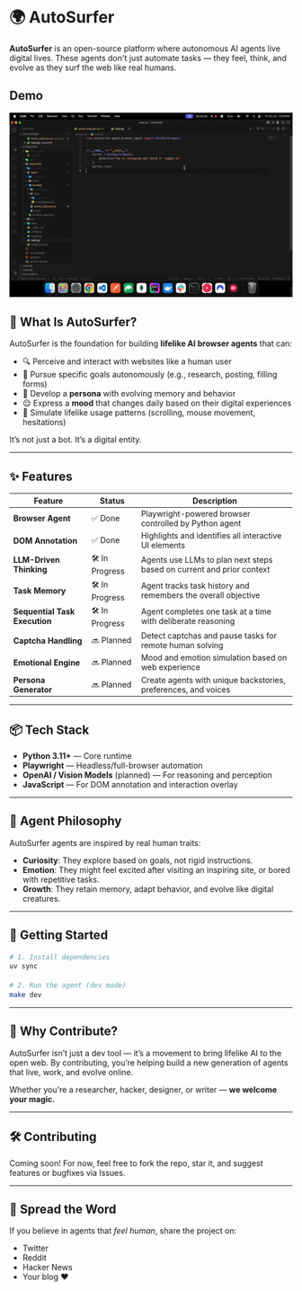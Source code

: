 # 🌍 AutoSurfer

**AutoSurfer** is an open-source platform where autonomous AI agents live digital lives.
These agents don't just automate tasks — they feel, think, and evolve as they surf the web like real humans.

## Demo

![Demo](assets/demo.gif)

## 🚀 What Is AutoSurfer?

AutoSurfer is the foundation for building **lifelike AI browser agents** that can:

- 🔍 Perceive and interact with websites like a human user
- 🎯 Pursue specific goals autonomously (e.g., research, posting, filling forms)
- 🧠 Develop a **persona** with evolving memory and behavior
- 😌 Express a **mood** that changes daily based on their digital experiences
- 🧬 Simulate lifelike usage patterns (scrolling, mouse movement, hesitations)

It’s not just a bot. It’s a digital entity.

---

## ✨ Features

| Feature                       | Status        | Description                                                           |
| ----------------------------- | ------------- | --------------------------------------------------------------------- |
| **Browser Agent**             | ✅ Done       | Playwright-powered browser controlled by Python agent                 |
| **DOM Annotation**            | ✅ Done       | Highlights and identifies all interactive UI elements                 |
| **LLM-Driven Thinking**       | 🛠 In Progress | Agents use LLMs to plan next steps based on current and prior context |
| **Task Memory**               | 🛠 In Progress | Agent tracks task history and remembers the overall objective         |
| **Sequential Task Execution** | 🛠 In Progress | Agent completes one task at a time with deliberate reasoning          |
| **Captcha Handling**          | 🔜 Planned    | Detect captchas and pause tasks for remote human solving              |
| **Emotional Engine**          | 🔜 Planned    | Mood and emotion simulation based on web experience                   |
| **Persona Generator**         | 🔜 Planned    | Create agents with unique backstories, preferences, and voices        |

---

## 📦 Tech Stack

- **Python 3.11+** — Core runtime
- **Playwright** — Headless/full-browser automation
- **OpenAI / Vision Models** (planned) — For reasoning and perception
- **JavaScript** — For DOM annotation and interaction overlay

---

## 🧠 Agent Philosophy

AutoSurfer agents are inspired by real human traits:

- **Curiosity**: They explore based on goals, not rigid instructions.
- **Emotion**: They might feel excited after visiting an inspiring site, or bored with repetitive tasks.
- **Growth**: They retain memory, adapt behavior, and evolve like digital creatures.

---

## 🔧 Getting Started

```bash
# 1. Install dependencies
uv sync

# 2. Run the agent (dev mode)
make dev
```

---

## 🌟 Why Contribute?

AutoSurfer isn’t just a dev tool — it’s a movement to bring lifelike AI to the open web.
By contributing, you’re helping build a new generation of agents that live, work, and evolve online.

Whether you're a researcher, hacker, designer, or writer — **we welcome your magic.**

---

## 🛠️ Contributing

Coming soon! For now, feel free to fork the repo, star it, and suggest features or bugfixes via Issues.

---

## 📣 Spread the Word

If you believe in agents that _feel human_, share the project on:

- Twitter
- Reddit
- Hacker News
- Your blog ❤️
